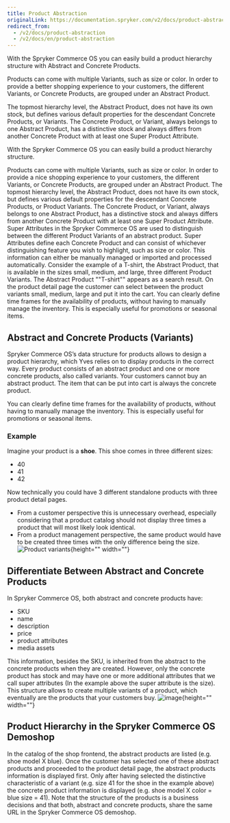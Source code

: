 ```yaml
---
title: Product Abstraction
originalLink: https://documentation.spryker.com/v2/docs/product-abstraction
redirect_from:
  - /v2/docs/product-abstraction
  - /v2/docs/en/product-abstraction
---
```


With the Spryker Commerce OS you can easily build a product hierarchy structure with Abstract and Concrete Products.

Products can come with multiple Variants, such as size or color. In order to provide a better shopping experience to your customers, the different Variants, or Concrete Products, are grouped under an Abstract Product.

The topmost hierarchy level, the Abstract Product, does not have its own stock, but defines various default properties for the descendant Concrete Products, or Variants. The Concrete Product, or Variant, always belongs to one Abstract Product, has a distinctive stock and always differs from another Concrete Product with at least one Super Product Attribute.

With the Spryker Commerce OS you can easily build a product hierarchy structure.

Products can come with multiple Variants, such as size or color. In order to provide a nice shopping experience to your customers, the different Variants, or Concrete Products, are grouped under an Abstract Product. The topmost hierarchy level, the Abstract Product, does not have its own stock, but defines various default properties for the descendant Concrete Products, or Product Variants. The Concrete Product, or Variant, always belongs to one Abstract Product, has a distinctive stock and always differs from another Concrete Product with at least one Super Product Attribute. Super Attributes in the Spryker Commerce OS are used to distinguish between the different Product Variants of an abstract product. Super Attributes define each Concrete Product and can consist of whichever distinguishing feature you wish to highlight, such as size or color. This information can either be manually managed or imported and processed automatically. Consider the example of a T-shirt, the Abstract Product, that is available in the sizes small, medium, and large, three different Product Variants. The Abstract Product ""T-shirt"" appears as a search result. On the product detail page the customer can select between the product variants small, medium, large and put it into the cart. You can clearly define time frames for the availability of products, without having to manually manage the inventory. This is especially useful for promotions or seasonal items.

## Abstract and Concrete Products (Variants)
Spryker Commerce OS’s data structure for products allows to design a product hierarchy, which Yves relies on to display products in the correct way. Every product consists of an abstract product and one or more concrete products, also called variants. Your customers cannot buy an abstract product. The item that can be put into cart is always the concrete product.

You can clearly define time frames for the availability of products, without having to manually manage the inventory. This is especially useful for promotions or seasonal items.

### Example
Imagine your product is a **shoe**. This shoe comes in three different sizes:

- 40
- 41
- 42

Now technically you could have 3 different standalone products with three product detail pages.

- From a customer perspective this is unnecessary overhead, especially considering that a product catalog should not display three times a product that will most likely look identical.
- From a product management perspective, the same product would have to be created three times with the only difference being the size.
![Product variants](https://spryker.s3.eu-central-1.amazonaws.com/docs/Features/Product+Management/Product+Abstraction/product_variants.png){height="" width=""}

## Differentiate Between Abstract and Concrete Products
In Spryker Commerce OS, both abstract and concrete products have:

* SKU
* name
* description
* price
* product attributes
* media assets

This information, besides the SKU, is inherited from the abstract to the concrete products when they are created. However, only the concrete product has stock and may have one or more additional attributes that we call super attributes (In the example above the super attribute is the size). This structure allows to create multiple variants of a product, which eventually are the products that your customers buy.
![image](https://spryker.s3.eu-central-1.amazonaws.com/docs/Features/Product+Management/Product+Abstraction/producterd.png){height="" width=""}

## Product Hierarchy in the Spryker Commerce OS Demoshop 
In the catalog of the shop frontend, the abstract products are listed (e.g. shoe model X blue). Once the customer has selected one of these abstract products and proceeded to the product detail page, the abstract products information is displayed first. Only after having selected the distinctive characteristic of a variant (e.g. size 41 for the shoe in the example above) the concrete product information is displayed (e.g. shoe model X color = blue size = 41). Note that the structure of the products is a business decisions and that both, abstract and concrete products, share the same URL in the Spryker Commerce OS demoshop.
